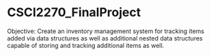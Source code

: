 # CSCI2270_FinalProject

Objective: Create an inventory management system for tracking items added via data structures as well as additional nested data structures capable of storing and tracking additional items as well.
